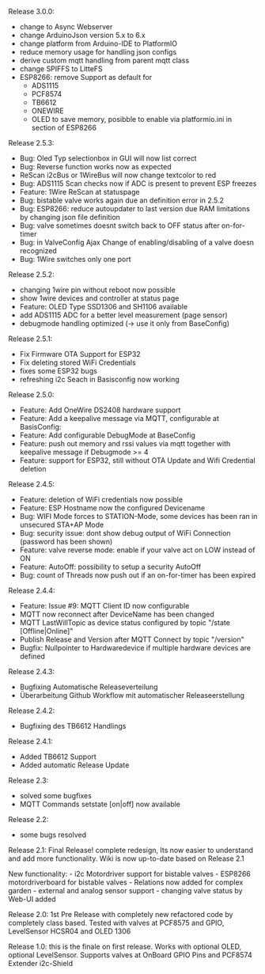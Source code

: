 Release 3.0.0:
  - change to Async Webserver
  - change ArduinoJson version 5.x to 6.x
  - change platform from Arduino-IDE to PlatformIO
  - reduce memory usage for handling json configs
  - derive custom mqtt handling from parent mqtt class
  - change SPIFFS to LitteFS
  - ESP8266: remove Support as default for
      - ADS1115
      - PCF8574
      - TB6612 
      - ONEWIRE
      - OLED
    to save memory, posibble to enable via platformio.ini in section of ESP8266

Release 2.5.3:
  - Bug: Oled Typ selectionbox in GUI will now list correct
  - Bug: Reverse function works now as expected
  - ReScan i2cBus or 1WireBus will now change textcolor to red
  - Bug: ADS1115 Scan checks now if ADC is present to prevent ESP freezes 
  - Feature: 1Wire ReScan at statuspage
  - Bug: bistable valve works again due an definition error in 2.5.2
  - Bug: ESP8266: reduce autoupdater to last version due RAM limitations by changing json file definition
  - Bug: valve sometimes doesnt switch back to OFF status after on-for-timer 
  - Bug: in ValveConfig Ajax Change of enabling/disabling of a valve doesn recognized
  - Bug: 1Wire switches only one port
  
Release 2.5.2:
  - changing 1wire pin without reboot now possible
  - show 1wire devices and controller at status page
  - Feature: OLED Type SSD1306 and SH1106 available
  - add ADS1115 ADC for a better level measurement (page sensor)
  - debugmode handling optimized (-> use it only from BaseConfig)
  
Release 2.5.1:
  - Fix Firmware OTA Support for ESP32
  - Fix deleting stored WiFi Credentials
  - fixes some ESP32 bugs
  - refreshing i2c Seach in Basisconfig now working
  
Release 2.5.0:
  - Feature: Add OneWire DS2408 hardware support
  - Feature: Add a keepalive message via MQTT, configurable at BasisConfig: 
  - Feature: Add configurable DebugMode at BaseConfig
  - Feature: push out memory and rssi values via mqtt together with keepalive message if Debugmode >= 4
  - Feature: support for ESP32, still without OTA Update and Wifi Credential deletion
  
Release 2.4.5:
  - Feature: deletion of WiFi credentials now possible
  - Feature: ESP Hostname now the configured Devicename
  - Bug: WIFI Mode forces to STATION-Mode, some devices has been ran in unsecured STA+AP Mode
  - Bug: security issue: dont show debug output of WiFi Connection (password has been shown)
  - Feature: valve reverse mode: enable if your valve act on LOW instead of ON
  - Feature: AutoOff: possibility to setup a security AutoOff 
  - Bug: count of Threads now push out if an on-for-timer has been expired
  
Release 2.4.4:
  - Feature: Issue #9: MQTT Client ID now configurable
  - MQTT now reconnect after DeviceName has been changed
  - MQTT LastWillTopic as device status configured by topic "/state [Offline|Online]"
  - Publish Release and Version after MQTT Connect by topic "/version"
  - Bugfix: Nullpointer to Hardwaredevice if multiple hardware devices are defined

Release 2.4.3:
  - Bugfixing Automatische Releaseverteilung
  - Überarbeitung Github Workflow mit automatischer Releaseerstellung 

Release 2.4.2:
  - Bugfixing des TB6612 Handlings

Release 2.4.1:
  - Added TB6612 Support
  - Added automatic Release Update

Release 2.3:
  - solved some bugfixes
  - MQTT Commands setstate [on|off] now available

Release 2.2:
  - some bugs resolved

Release 2.1:
  Final Release! complete redesign, Its now easier to understand and add more functionality.
  Wiki is now up-to-date based on Release 2.1

  New functionality:
    - i2c Motordriver support for bistable valves
      - ESP8266 motordriverboard for bistable valves
      - Relations now added for complex garden
      - external and analog sensor support
      - changing valve status by Web-UI added

Release 2.0:
  1st Pre Release with completely new refactored code by completely class based.
  Tested with valves at PCF8575 and GPIO, LevelSensor HCSR04 and OLED 1306

Release 1.0:
  this is the finale on first release. Works with optional OLED, optional LevelSensor.
  Supports valves at OnBoard GPIO Pins and PCF8574 Extender i2c-Shield
